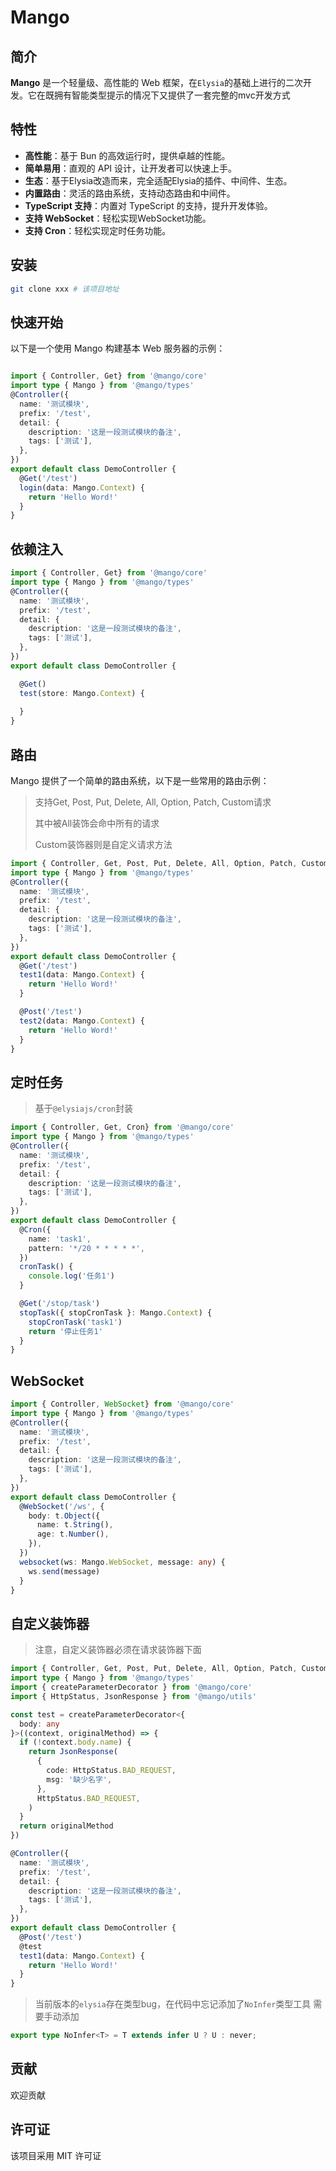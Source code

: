 # Mango

## 简介

**Mango** 是一个轻量级、高性能的 Web 框架，在`Elysia`的基础上进行的二次开发。它在既拥有智能类型提示的情况下又提供了一套完整的mvc开发方式

## 特性

- **高性能**：基于 Bun 的高效运行时，提供卓越的性能。
- **简单易用**：直观的 API 设计，让开发者可以快速上手。
- **生态**：基于Elysia改造而来，完全适配Elysia的插件、中间件、生态。
- **内置路由**：灵活的路由系统，支持动态路由和中间件。
- **TypeScript 支持**：内置对 TypeScript 的支持，提升开发体验。
- **支持 WebSocket**：轻松实现WebSocket功能。
- **支持 Cron**：轻松实现定时任务功能。

## 安装

```bash
git clone xxx # 该项目地址
```

## 快速开始

以下是一个使用 Mango 构建基本 Web 服务器的示例：

```typescript

import { Controller, Get} from '@mango/core'
import type { Mango } from '@mango/types'
@Controller({
  name: '测试模块',
  prefix: '/test',
  detail: {
    description: '这是一段测试模块的备注',
    tags: ['测试'],
  },
})
export default class DemoController {
  @Get('/test')
  login(data: Mango.Context) {
    return 'Hello Word!'
  }
}
```

## 依赖注入
```typescript
import { Controller, Get} from '@mango/core'
import type { Mango } from '@mango/types'
@Controller({
  name: '测试模块',
  prefix: '/test',
  detail: {
    description: '这是一段测试模块的备注',
    tags: ['测试'],
  },
})
export default class DemoController {

  @Get()
  test(store: Mango.Context) {
    
  }
}
```

## 路由

Mango 提供了一个简单的路由系统，以下是一些常用的路由示例：

> 支持Get, Post, Put, Delete, All, Option, Patch, Custom请求
> 
> 其中被All装饰会命中所有的请求
> 
> Custom装饰器则是自定义请求方法

```typescript
import { Controller, Get, Post, Put, Delete, All, Option, Patch, Custom} from '@mango/core'
import type { Mango } from '@mango/types'
@Controller({
  name: '测试模块',
  prefix: '/test',
  detail: {
    description: '这是一段测试模块的备注',
    tags: ['测试'],
  },
})
export default class DemoController {
  @Get('/test')
  test1(data: Mango.Context) {
    return 'Hello Word!'
  }

  @Post('/test')
  test2(data: Mango.Context) {
    return 'Hello Word!'
  } 
}
```

## 定时任务
> 基于`@elysiajs/cron`封装

```typescript
import { Controller, Get, Cron} from '@mango/core'
import type { Mango } from '@mango/types'
@Controller({
  name: '测试模块',
  prefix: '/test',
  detail: {
    description: '这是一段测试模块的备注',
    tags: ['测试'],
  },
})
export default class DemoController {
  @Cron({
    name: 'task1',
    pattern: '*/20 * * * * *',
  })
  cronTask() {
    console.log('任务1')
  }

  @Get('/stop/task')
  stopTask({ stopCronTask }: Mango.Context) {
    stopCronTask('task1')
    return '停止任务1'
  }
}
```

## WebSocket
```typescript
import { Controller, WebSocket} from '@mango/core'
import type { Mango } from '@mango/types'
@Controller({
  name: '测试模块',
  prefix: '/test',
  detail: {
    description: '这是一段测试模块的备注',
    tags: ['测试'],
  },
})
export default class DemoController {
  @WebSocket('/ws', {
    body: t.Object({
      name: t.String(),
      age: t.Number(),
    }),
  })
  websocket(ws: Mango.WebSocket, message: any) {
    ws.send(message)
  }
}
```

## 自定义装饰器
> 注意，自定义装饰器必须在请求装饰器下面
```typescript
import { Controller, Get, Post, Put, Delete, All, Option, Patch, Custom} from '@mango/core'
import type { Mango } from '@mango/types'
import { createParameterDecorator } from '@mango/core'
import { HttpStatus, JsonResponse } from '@mango/utils'

const test = createParameterDecorator<{
  body: any
}>((context, originalMethod) => {
  if (!context.body.name) {
    return JsonResponse(
      {
        code: HttpStatus.BAD_REQUEST,
        msg: '缺少名字',
      },
      HttpStatus.BAD_REQUEST,
    )
  }
  return originalMethod
})

@Controller({
  name: '测试模块',
  prefix: '/test',
  detail: {
    description: '这是一段测试模块的备注',
    tags: ['测试'],
  },
})
export default class DemoController {
  @Post('/test')
  @test
  test1(data: Mango.Context) {
    return 'Hello Word!'
  }
}
```


> 当前版本的`elysia`存在类型bug，在代码中忘记添加了`NoInfer`类型工具
> 需要手动添加
```ts
export type NoInfer<T> = T extends infer U ? U : never;
```

## 贡献

欢迎贡献

## 许可证

该项目采用 MIT 许可证

```
